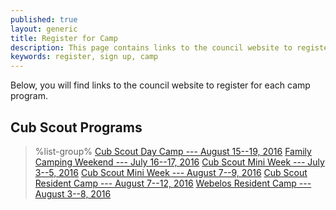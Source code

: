```yaml
---
published: true
layout: generic
title: Register for Camp
description: This page contains links to the council website to register to attend summer camp at Camp Workcoeman.
keywords: register, sign up, camp
---
```


Below, you will find links to the council website to register for each camp program.

## Cub Scout Programs

> %list-group%
> <a href="http://www.ctrivers.org/Event.aspx?id=13612" class="list-group-item">Cub Scout Day Camp --- August 15--19, 2016</a>
> <a href="http://www.ctrivers.org/Event.aspx?id=13809" class="list-group-item">Family Camping Weekend --- July 16--17, 2016</a>
> <a href="http://www.ctrivers.org/Event.aspx?id=13806" class="list-group-item">Cub Scout Mini Week --- July 3--5, 2016</a>
> <a href="http://www.ctrivers.org/Event.aspx?id=13807" class="list-group-item">Cub Scout Mini Week --- August 7--9, 2016</a>
> <a href="http://www.ctrivers.org/Event.aspx?id=13038" class="list-group-item">Cub Scout Resident Camp --- August 7--12, 2016</a>
> <a href="http://www.ctrivers.org/Event.aspx?id=13611" class="list-group-item">Webelos Resident Camp --- August 3--8, 2016</a>

